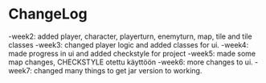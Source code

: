# ChangeLog
-week2: added player, character, playerturn, enemyturn, map, tile and tile classes
-week3: changed player logic and added classes for ui.
-week4: made progress in ui and added checkstyle for project
-week5: made some map changes, CHECKSTYLE otettu käyttöön
-week6: more changes to ui.
-week7: changed many things to get jar version to working.